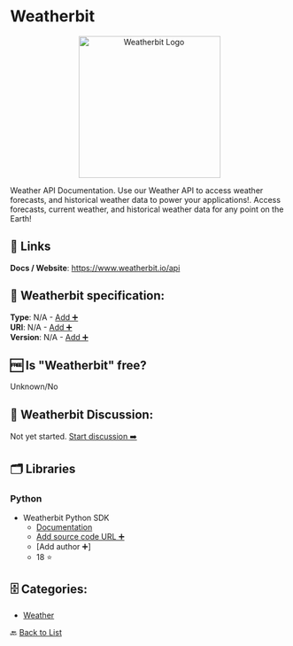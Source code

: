 # Weatherbit
<p align="center">
    <img width="256" src="https://raw.githubusercontent.com/apis-list/apis-list/main/apis/weatherbit/logo_256x256.png" alt="Weatherbit Logo"/>
</p>
Weather API Documentation. Use our Weather API to access weather forecasts, and historical weather data to power your applications!. Access forecasts, current weather, and historical weather data for any point on the Earth!

##  🔗 Links
**Docs / Website**: https://www.weatherbit.io/api

## 🧬 Weatherbit specification:
**Type**: N/A - [Add ➕](https://github.com/apis-list/apis-list/edit/main/apis-list.yaml)  
**URI**: N/A - [Add ➕](https://github.com/apis-list/apis-list/edit/main/apis-list.yaml)  
**Version**: N/A - [Add ➕](https://github.com/apis-list/apis-list/edit/main/apis-list.yaml)

## 🆓 Is "Weatherbit" free?
Unknown/No  

## 💬 Weatherbit Discussion:
Not yet started. [Start discussion ➡️](https://github.com/apis-list/apis-list/discussions/new)

## 🗂️ Libraries
### Python
- Weatherbit Python SDK
    - [Documentation](https://github.com/weatherbit/weatherbit-python)
    - [Add source code URL ➕]()
    - [Add author ➕]
    - 18 ⭐


## 🗄️ Categories:
- [Weather](https://github.com/apis-list/apis-list#weather-)

🔙  [Back to List](https://github.com/apis-list/apis-list)
